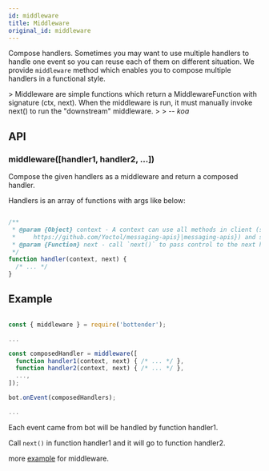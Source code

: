 ```yaml
---
id: middleware
title: Middleware
original_id: middleware
---
```

Compose handlers.
Sometimes you may want to use multiple handlers to handle one event so you can reuse each of them on different situation. We provide `middleware` method which enables you to compose multiple handlers in a functional style.

&gt; Middleware are simple functions which return a MiddlewareFunction with signature (ctx, next). When the middleware is run, it must manually invoke next() to run the "downstream" middleware.
&gt;
&gt; \-- <cite>koa</cite>

## API

### middleware([handler1, handler2, ...])

Compose the given handlers as a middleware and return a composed handler.

Handlers is an array of functions with args like below:

```js

/**
 * @param {Object} context - A context can use all methods in client (see {@link
 *     https://github.com/Yoctol/messaging-apis}|messaging-apis}) and sessions.
 * @param {Function} next - call `next()` to pass control to the next handler.
 */
function handler(context, next) {
  /* ... */
}

```

## Example

```js

const { middleware } = require('bottender');

...

const composedHandler = middleware([
  function handler1(context, next) { /* ... */ },
  function handler2(context, next) { /* ... */ },
  ...,
]);

bot.onEvent(composedHandlers);

...

```

Each event came from bot will be handled by function handler1.

Call `next()` in function handler1 and it will go to function handler2.

more [example](https://github.com/Yoctol/bottender/tree/v0.15.x/examples/middleware) for middleware.
